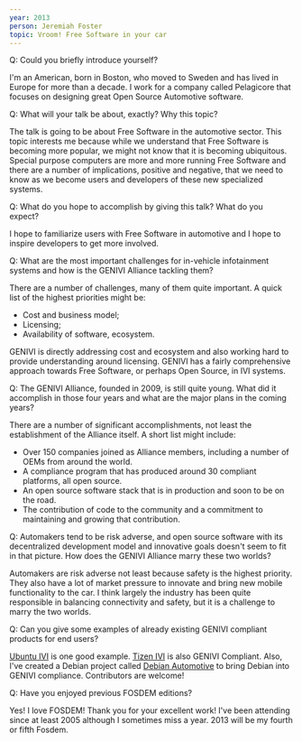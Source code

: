 ```yaml
---
year: 2013
person: Jeremiah Foster 
topic: Vroom! Free Software in your car
---
```


Q: Could you briefly introduce yourself?

I'm an American, born in Boston, who moved to Sweden and has lived in Europe for more than a decade. I work for a company called Pelagicore that focuses on designing great Open Source Automotive software.

Q: What will your talk be about, exactly? Why this topic?

The talk is going to be about Free Software in the automotive sector. This topic interests me because while we understand that Free Software is becoming more popular, we might not know that it is becoming ubiquitous. Special purpose computers are more and more running Free Software and there are a number of implications, positive and negative, that we need to know as we become users and developers of these new specialized systems. 

Q: What do you hope to accomplish by giving this talk? What do you expect?

I hope to familiarize users with Free Software in automotive and I hope to inspire developers to get more involved. 

Q: What are the most important challenges for in-vehicle infotainment systems and how is the GENIVI Alliance tackling them?

There are a number of challenges, many of them quite important. A quick list of the highest priorities might be:
                                                                     
* Cost and business model;
* Licensing;                                      
* Availability of software, ecosystem.
                                                                                                                                                                       
GENIVI is directly addressing cost and ecosystem and also working hard to provide understanding around licensing. GENIVI has a fairly comprehensive approach towards Free Software, or perhaps Open Source, in IVI systems. 

Q: The GENIVI Alliance, founded in 2009, is still quite young. What did it accomplish in those four years and what are the major plans in the coming years?

There are a number of significant accomplishments, not least the establishment of the Alliance itself. A short list might include:
                                                                                                                                                                       
* Over 150 companies joined as Alliance members, including a number of OEMs from around the world.                                                 
* A compliance program that has produced around 30 compliant platforms, all open source.
* An open source software stack that is in production and soon to be on the road.
* The contribution of code to the community and a commitment to maintaining and growing that contribution.

Q: Automakers tend to be risk adverse, and open source software with its decentralized development model and innovative goals doesn't seem to fit in that picture. How
does the GENIVI Alliance marry these two worlds?

Automakers are risk adverse not least because safety is the highest priority. They also have a lot of market pressure to innovate and bring new mobile functionality to the car. I think largely the industry has been quite responsible in balancing connectivity and safety, but it is a challenge to marry the two worlds.  

Q: Can you give some examples of already existing GENIVI compliant products for end users?

[Ubuntu IVI](http://www.canonical.com/content/ubuntu-ivi-remix-receives-genivi-alliance-compliance-approval) is one good example. [Tizen IVI](https://wiki.tizen.org/wiki/IVI) is also GENIVI Compliant. Also, I've created a Debian project called [Debian Automotive](http://wiki.debian.org/Automotive) to bring Debian into GENIVI compliance. Contributors are welcome!

Q: Have you enjoyed previous FOSDEM editions?

Yes! I love FOSDEM! Thank you for your excellent work! I've been attending since at least 2005 although I sometimes miss a year. 2013 will be my fourth or fifth Fosdem.
